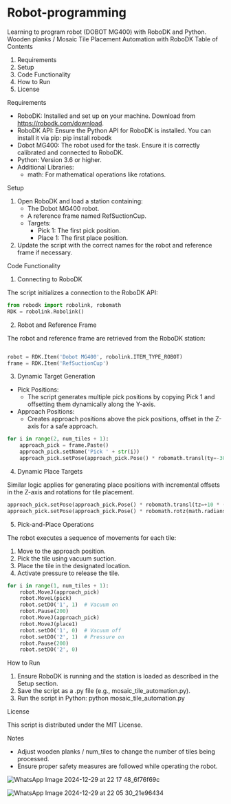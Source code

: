 # Robot-programming
Learning to program robot (DOBOT MG400) with RoboDK and Python.
Wooden planks / Mosaic Tile Placement Automation with RoboDK
Table of Contents

1. Requirements
2. Setup
3. Code Functionality
4. How to Run
5. License

Requirements

- RoboDK: Installed and set up on your machine. Download from https://robodk.com/download.
- RoboDK API: Ensure the Python API for RoboDK is installed. You can install it via pip:
  pip install robodk
- Dobot MG400: The robot used for the task. Ensure it is correctly calibrated and connected to RoboDK.
- Python: Version 3.6 or higher.
- Additional Libraries:
  - math: For mathematical operations like rotations.

Setup

1. Open RoboDK and load a station containing:
   - The Dobot MG400 robot.
   - A reference frame named RefSuctionCup.
   - Targets:
     - Pick 1: The first pick position.
     - Place 1: The first place position.
2. Update the script with the correct names for the robot and reference frame if necessary.

Code Functionality
1. Connecting to RoboDK

The script initializes a connection to the RoboDK API:
```Python
from robodk import robolink, robomath
RDK = robolink.Robolink()
```


2. Robot and Reference Frame

The robot and reference frame are retrieved from the RoboDK station:
```Python

robot = RDK.Item('Dobot MG400', robolink.ITEM_TYPE_ROBOT)
frame = RDK.Item('RefSuctionCup')
```

3. Dynamic Target Generation

* Pick Positions:
  - The script generates multiple pick positions by copying Pick 1 and offsetting them dynamically along the Y-axis.
* Approach Positions:
  - Creates approach positions above the pick positions, offset in the Z-axis for a safe approach.
    

```Python
for i in range(2, num_tiles + 1):
    approach_pick = frame.Paste()
    approach_pick.setName('Pick ' + str(i))
    approach_pick.setPose(approach_pick.Pose() * robomath.transl(ty=-30 * (i - 1)))
```

4. Dynamic Place Targets

Similar logic applies for generating place positions with incremental offsets in the Z-axis and rotations for tile placement.

```Python
approach_pick.setPose(approach_pick.Pose() * robomath.transl(tz=+10 * (i - 1)))
approach_pick.setPose(approach_pick.Pose() * robomath.rotz(math.radians(35 * (i - 1))))
```

5. Pick-and-Place Operations

The robot executes a sequence of movements for each tile:
1. Move to the approach position.
2. Pick the tile using vacuum suction.
3. Place the tile in the designated location.
4. Activate pressure to release the tile.

```Python
for i in range(1, num_tiles + 1):
    robot.MoveJ(approach_pick)
    robot.MoveL(pick)
    robot.setDO('1', 1)  # Vacuum on
    robot.Pause(200)
    robot.MoveJ(approach_pick)
    robot.MoveJ(place1)
    robot.setDO('1', 0)  # Vacuum off
    robot.setDO('2', 1)  # Pressure on
    robot.Pause(200)
    robot.setDO('2', 0)

```

How to Run

1. Ensure RoboDK is running and the station is loaded as described in the Setup section.
2. Save the script as a .py file (e.g., mosaic_tile_automation.py).
3. Run the script in Python:
   python mosaic_tile_automation.py

License

This script is distributed under the MIT License.

Notes

- Adjust wooden planks / num_tiles to change the number of tiles being processed.
- Ensure proper safety measures are followed while operating the robot.

  
![WhatsApp Image 2024-12-29 at 22 17 48_6f76f69c](https://github.com/user-attachments/assets/40d45dab-f14f-4ce9-8f30-389ea01c9c89)


![WhatsApp Image 2024-12-29 at 22 05 30_21e96434](https://github.com/user-attachments/assets/37126ac9-519f-4149-98b8-4798b9b3fd42)
